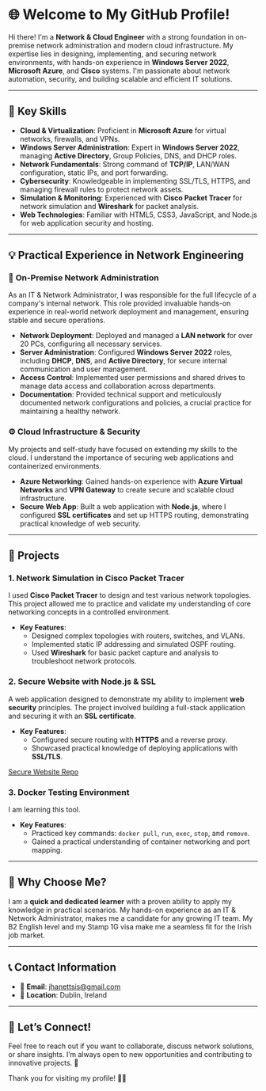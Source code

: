 # 🌐 Welcome to My GitHub Profile!

Hi there! I'm a **Network & Cloud Engineer** with a strong foundation in on-premise network administration and modern cloud infrastructure. My expertise lies in designing, implementing, and securing network environments, with hands-on experience in **Windows Server 2022**, **Microsoft Azure**, and **Cisco** systems. I'm passionate about network automation, security, and building scalable and efficient IT solutions.

---

## 🚀 Key Skills

- **Cloud & Virtualization**: Proficient in **Microsoft Azure** for virtual networks, firewalls, and VPNs. 
- **Windows Server Administration**: Expert in **Windows Server 2022**, managing **Active Directory**, Group Policies, DNS, and DHCP roles.
- **Network Fundamentals**: Strong command of **TCP/IP**, LAN/WAN configuration, static IPs, and port forwarding.
- **Cybersecurity**: Knowledgeable in implementing SSL/TLS, HTTPS, and managing firewall rules to protect network assets.
- **Simulation & Monitoring**: Experienced with **Cisco Packet Tracer** for network simulation and **Wireshark** for packet analysis.
- **Web Technologies**: Familiar with HTML5, CSS3, JavaScript, and Node.js for web application security and hosting.

---

## 💡 Practical Experience in Network Engineering

### 🌱 **On-Premise Network Administration**

As an IT & Network Administrator, I was responsible for the full lifecycle of a company's internal network. This role provided invaluable hands-on experience in real-world network deployment and management, ensuring stable and secure operations.

- **Network Deployment**: Deployed and managed a **LAN network** for over 20 PCs, configuring all necessary services.
- **Server Administration**: Configured **Windows Server 2022** roles, including **DHCP**, **DNS**, and **Active Directory**, for secure internal communication and user management.
- **Access Control**: Implemented user permissions and shared drives to manage data access and collaboration across departments.
- **Documentation**: Provided technical support and meticulously documented network configurations and policies, a crucial practice for maintaining a healthy network.

### ⚙️ **Cloud Infrastructure & Security**

My projects and self-study have focused on extending my skills to the cloud. I understand the importance of securing web applications and containerized environments.

- **Azure Networking**: Gained hands-on experience with **Azure Virtual Networks** and **VPN Gateway** to create secure and scalable cloud infrastructure.
- **Secure Web App**: Built a web application with **Node.js**, where I configured **SSL certificates** and set up HTTPS routing, demonstrating practical knowledge of web security.

---

## 🔨 Projects

### 1. **Network Simulation in Cisco Packet Tracer**

I used **Cisco Packet Tracer** to design and test various network topologies. This project allowed me to practice and validate my understanding of core networking concepts in a controlled environment.

- **Key Features**:
  - Designed complex topologies with routers, switches, and VLANs.
  - Implemented static IP addressing and simulated OSPF routing.
  - Used **Wireshark** for basic packet capture and analysis to troubleshoot network protocols.

### 2. **Secure Website with Node.js & SSL**

A web application designed to demonstrate my ability to implement **web security** principles. The project involved building a full-stack application and securing it with an **SSL certificate**.

- **Key Features**:
  - Configured secure routing with **HTTPS** and a reverse proxy.
  - Showcased practical knowledge of deploying applications with **SSL/TLS**.

[Secure Website Repo](https://github.com/your-github-username/your-repo-name)

### 3. **Docker Testing Environment**

I am learning this tool.

- **Key Features**:
  - Practiced key commands: `docker pull`, `run`, `exec`, `stop`, and `remove`.
  - Gained a practical understanding of container networking and port mapping.

---

## 🌟 Why Choose Me?

I am a **quick and dedicated learner** with a proven ability to apply my knowledge in practical scenarios. My hands-on experience as an IT & Network Administrator, makes me a candidate for any growing IT team. My B2 English level and my Stamp 1G visa make me a seamless fit for the Irish job market.

---

## 📞 Contact Information

- 📧 **Email**: [jhanettsis@gmail.com](mailto:jhanettsis@gmail.com)
- 📍 **Location**: Dublin, Ireland

---

## 💬 Let’s Connect!

Feel free to reach out if you want to collaborate, discuss network solutions, or share insights. I’m always open to new opportunities and contributing to innovative projects. 🚀

Thank you for visiting my profile! 👨‍💻
